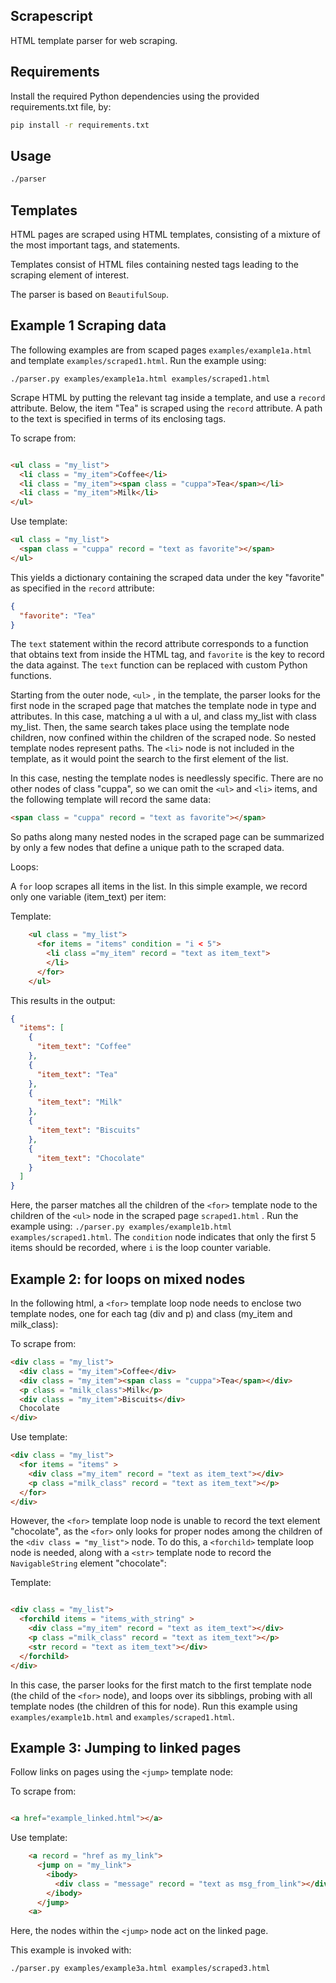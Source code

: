 
Scrapescript
------------

HTML template parser for web scraping.


Requirements
------------

Install the required Python dependencies using the provided requirements.txt file, by:

```bash
pip install -r requirements.txt
```


Usage
-----

```bash
./parser
```

Templates
---------

HTML pages are scraped using HTML templates, consisting of a mixture of the most important tags, and statements.

Templates consist of HTML files containing nested tags leading to the scraping element of interest.

The parser is based on `BeautifulSoup`.

Example 1 Scraping data
-----------------------

The following examples are from scaped pages `examples/example1a.html` and template `examples/scraped1.html`. Run the example using:

`./parser.py examples/example1a.html examples/scraped1.html`

Scrape HTML by putting the relevant tag inside a template, and use a `record` attribute. Below, the item "Tea" is scraped using the `record` attribute. A path to the text is specified in terms of its enclosing tags.

To scrape from:

```html

<ul class = "my_list">
  <li class = "my_item">Coffee</li>
  <li class = "my_item"><span class = "cuppa">Tea</span></li>
  <li class = "my_item">Milk</li>
</ul>

```

Use template:

```html
<ul class = "my_list">
  <span class = "cuppa" record = "text as favorite"></span>
</ul>

```

This yields a dictionary containing the scraped data under the key "favorite" as specified in the `record` attribute:

```json
{
  "favorite": "Tea"
}
```
The `text` statement within the record attribute corresponds to a function that obtains text from inside the HTML tag, and `favorite` is the key to record the data against. The `text` function can be replaced with custom Python functions.

 Starting from the outer node, `<ul>` , in the template, the parser looks for the first node in the scraped page that matches the template node in type and attributes. In this case, matching a ul with a ul, and class my_list with class my_list. Then, the same search takes place using the template node children, now confined within the children of the scraped node. So nested template nodes represent paths. The `<li>` node is not included in the template, as it would point the search to the first element of the list.

 In this case, nesting the template nodes is needlessly specific. There are no other nodes of class "cuppa", so we can omit the `<ul>` and `<li>` items, and the following template will record the same data:

 ```html
 <span class = "cuppa" record = "text as favorite"></span>

 ```

So paths along many nested nodes in the scraped page can be summarized by only a few nodes that define a unique path to the scraped data.


Loops:

A `for` loop scrapes all items in the list. In this simple example, we record only one variable (item_text) per item:

Template:

```html
    <ul class = "my_list">
      <for items = "items" condition = "i < 5">
        <li class ="my_item" record = "text as item_text">
        </li>
      </for>
    </ul>
```

This results in the output:

```json
{
  "items": [
    {
      "item_text": "Coffee"
    },
    {
      "item_text": "Tea"
    },
    {
      "item_text": "Milk"
    },
    {
      "item_text": "Biscuits"
    },
    {
      "item_text": "Chocolate"
    }
  ]
}
```

Here, the parser matches all the children of the `<for>` template node to the children of the `<ul>` node in the scraped page `scraped1.html` . Run the example using: `./parser.py examples/example1b.html examples/scraped1.html`. The `condition` node indicates that only the first 5 items should be recorded, where `i` is the loop counter variable.

Example 2: for loops on mixed nodes
----------------------------------

In the following html, a `<for>` template loop node needs to enclose two template nodes, one for each tag (div and p) and class (my_item and milk_class):

To scrape from:

```html
<div class = "my_list">
  <div class = "my_item">Coffee</div>
  <div class = "my_item"><span class = "cuppa">Tea</span></div>
  <p class = "milk_class">Milk</p>
  <div class = "my_item">Biscuits</div>
  Chocolate
</div>
```

Use template:

```html
<div class = "my_list">
  <for items = "items" >
    <div class ="my_item" record = "text as item_text"></div>
    <p class ="milk_class" record = "text as item_text"></p>
  </for>
</div>

```

However, the `<for>` template loop node is unable to record the text element "chocolate", as the `<for>` only looks for proper nodes among the children of the `<div class = "my_list">` node. To do this, a `<forchild>` template loop node is needed, along with a `<str>` template node to record the `NavigableString` element "chocolate":

Template:

```html

<div class = "my_list">
  <forchild items = "items_with_string" >
    <div class ="my_item" record = "text as item_text"></div>
    <p class ="milk_class" record = "text as item_text"></p>
    <str record = "text as item_text"></div>
  </forchild>
</div>

```

In this case, the parser looks for the first match to the first template node (the child of the `<for>` node), and loops over its sibblings, probing with all template nodes (the children of this for node). Run this example using `examples/example1b.html` and `examples/scraped1.html`.

Example 3: Jumping to linked pages
---------------------------------

Follow links on pages using the `<jump>` template node:

To scrape from:

```html

<a href="example_linked.html"></a>

```

Use template:

```html
    <a record = "href as my_link">
      <jump on = "my_link">
        <ibody>
          <div class = "message" record = "text as msg_from_link"></div>
        </ibody>
      </jump>
    <a>
```

Here, the nodes within the `<jump>` node act on the linked page.

This example is invoked with:

```bash
./parser.py examples/example3a.html examples/scraped3.html
```
